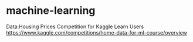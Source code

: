 # machine-learning

Data:Housing Prices Competition for Kaggle Learn Users <br>
https://www.kaggle.com/competitions/home-data-for-ml-course/overview
